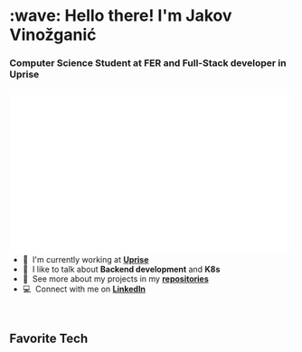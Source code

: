 <h1 align="left" id="macropower-title">:wave: Hello there! I'm Jakov Vinožganić</h1>
<h3 align="left">Computer Science Student at FER and Full-Stack developer in Uprise</h3>

<a href="#macropower-title">
  <img src="https://raw.githubusercontent.com/MacroPower/github-stats-transparent/output/generated/overview.svg" alt="macropower" align="right" />
</a>

- :office: &nbsp;I'm currently working at **[Uprise]**
- :speech_balloon: &nbsp;I like to talk about **Backend development** and **K8s**
- :book: &nbsp;See more about my projects in my **[repositories]**
- :computer: &nbsp;Connect with me on **[LinkedIn]**

<br>

<h2 align="left" id="macropower-tech">Favorite Tech</h2>

<!-- prettier-ignore-end -->

<!-- links -->

[Uprise]: https://www.uprise.hr "Uprise.hr"
[issues page]: https://github.com/vinozganic/vinozganic/issues "MacroPower/issues"
[linkedin]: https://linkedin.com/in/jakov-vinožganić-06aa3b139 "Jakov Vinožganić LinkedIn"
[repositories]: https://github.com/vinozganic?tab=repositories "My Repositories"
